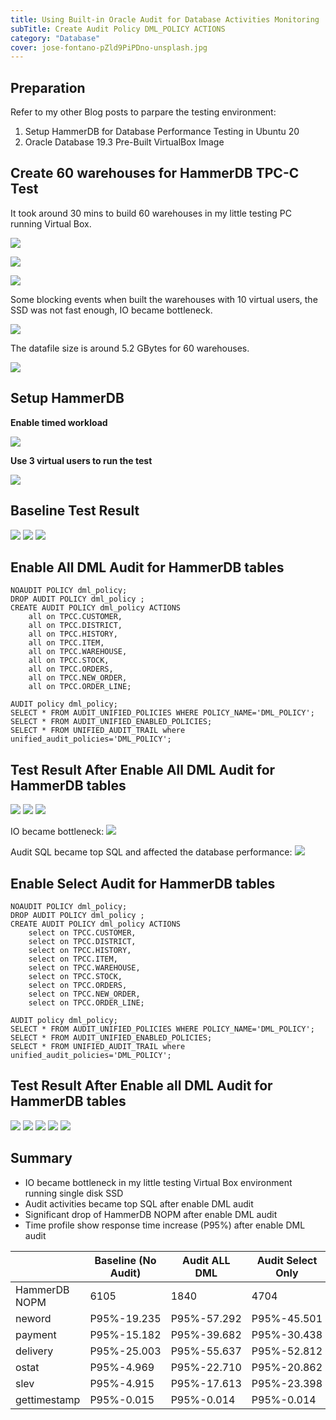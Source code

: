 ```yaml
---
title: Using Built-in Oracle Audit for Database Activities Monitoring
subTitle: Create Audit Policy DML_POLICY ACTIONS
category: "Database"
cover: jose-fontano-pZld9PiPDno-unsplash.jpg
---
```


## Preparation
Refer to my other Blog posts to parpare the testing environment:
1. Setup HammerDB for Database Performance Testing in Ubuntu 20 
2. Oracle Database 19.3 Pre-Built VirtualBox Image

## Create 60 warehouses for HammerDB TPC-C Test

It took around 30 mins to build 60 warehouses in my little testing PC running Virtual Box.

![](./17_build_option_60_warehouses.jpg)

![](./18_build_option_60_warehouses.jpg)

![](./19_30mins_build_60_warehouses.jpg)

Some blocking events when built the warehouses with 10 virtual users, the SSD was not fast enough, IO became bottleneck.

![](./20_30mins_build_60_warehouses_Oracle_metrics.jpg)

The datafile size is around 5.2 GBytes for 60 warehouses.

![](./21_30mins_build_60_warehouses_Oracle_5g_datafile.jpg)


## Setup HammerDB

__Enable timed workload__

![](./28_timed_workload.jpg)

__Use 3 virtual users to run the test__

![](./31_3_virtual_users_setting.jpg)

## Baseline Test Result


![](./32_3_virtual_users_oracle_mertris.jpg)
![](./32_3_virtual_users_transations.jpg)
![](./33_3_virtual_users_result.jpg)



## Enable All DML Audit for HammerDB tables

```
NOAUDIT POLICY dml_policy;
DROP AUDIT POLICY dml_policy ;
CREATE AUDIT POLICY dml_policy ACTIONS 
    all on TPCC.CUSTOMER,
    all on TPCC.DISTRICT,
    all on TPCC.HISTORY,
    all on TPCC.ITEM,
    all on TPCC.WAREHOUSE,
    all on TPCC.STOCK,
    all on TPCC.ORDERS,
    all on TPCC.NEW_ORDER,
    all on TPCC.ORDER_LINE;
    
AUDIT policy dml_policy;
SELECT * FROM AUDIT_UNIFIED_POLICIES WHERE POLICY_NAME='DML_POLICY';
SELECT * FROM AUDIT_UNIFIED_ENABLED_POLICIES;
SELECT * FROM UNIFIED_AUDIT_TRAIL where unified_audit_policies='DML_POLICY';

```

## Test Result After Enable All DML Audit for HammerDB tables


![](./35_3_virtual_users_transations_audit_dml_all.jpg)
![](./37_3_virtual_users_oracle_mertris_audit_dml_all.jpg)
![](./38_3_virtual_users_result_audit_dml_all.jpg)

IO became bottleneck:
![](./36_3_virtual_users_awr_audit_dml_all.jpg)

Audit SQL became top SQL and affected the database performance:
![](./39_3_virtual_users_awr_sql_audit_dml_all.jpg)


## Enable Select Audit for HammerDB tables

```
NOAUDIT POLICY dml_policy;
DROP AUDIT POLICY dml_policy ;
CREATE AUDIT POLICY dml_policy ACTIONS 
    select on TPCC.CUSTOMER,
    select on TPCC.DISTRICT,
    select on TPCC.HISTORY,
    select on TPCC.ITEM,
    select on TPCC.WAREHOUSE,
    select on TPCC.STOCK,
    select on TPCC.ORDERS,
    select on TPCC.NEW_ORDER,
    select on TPCC.ORDER_LINE;
    
AUDIT policy dml_policy;
SELECT * FROM AUDIT_UNIFIED_POLICIES WHERE POLICY_NAME='DML_POLICY';
SELECT * FROM AUDIT_UNIFIED_ENABLED_POLICIES;
SELECT * FROM UNIFIED_AUDIT_TRAIL where unified_audit_policies='DML_POLICY';

```

## Test Result After Enable all DML Audit for HammerDB tables

![](./40_3_virtual_users_transations_audit_dml_select.jpg)
![](./41_3_virtual_users_oracle_mertris_audit_dml_select.jpg)
![](./42_3_virtual_users_result_audit_dml_all.jpg)
![](./43_3_virtual_users_awr_audit_dml_select.jpg)
![](./44_3_virtual_users_awr_sql_audit_dml_select.jpg)


## Summary

* IO became bottleneck in my little testing Virtual Box environment running single disk SSD
* Audit activities became top SQL after enable DML audit
* Significant drop of HammerDB NOPM after enable DML audit 
* Time profile show response time increase (P95%) after enable DML audit 


|      | Baseline (No Audit) | Audit ALL DML   | Audit Select Only     |
| ---------- | ---------- | ---------- | ---------- |
| HammerDB NOPM  | 6105       | 1840 | 4704     |
| neword   | P95%-19.235 |P95%-57.292  | P95%-45.501       |
| payment  | P95%-15.182| P95%-39.682  | P95%-30.438       |
| delivery | P95%-25.003| P95%-55.637  | P95%-52.812       |
| ostat  | P95%-4.969 | P95%-22.710    | P95%-20.862       |
| slev  | P95%-4.915 | P95%-17.613     | P95%-23.398       |
| gettimestamp | P95%-0.015 | P95%-0.014  | P95%-0.014       |
